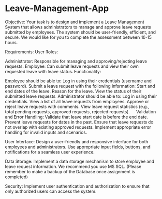 # Leave-Management-App

Objective:
Your task is to design and implement a Leave Management System that allows administrators to manage and approve leave requests submitted by employees. The system should be user-friendly, efficient, and secure. We would like for you to complete the assessment between 10-15 hours. 

Requirements:
User Roles:

Administrator: Responsible for managing and approving/rejecting leave requests.
Employee: Can submit leave requests and view their own requested leave with leave status.
Functionality:

Employee should be able to:
Log in using their credentials (username and password).
Submit a leave request with the following information:
Start and end dates of the leave.
Reason for the leave.
View the status of their submitted leave requests.
Administrator should be able to:
Log in using their credentials.
View a list of all leave requests from employees.
Approve or reject leave requests with comments.
View leave request statistics (e.g., total pending requests, approved requests, rejected requests).
 
Validation and Error Handling:
Validate that leave start date is before the end date.
Prevent leave requests for dates in the past.
Ensure that leave requests do not overlap with existing approved requests.
Implement appropriate error handling for invalid inputs and scenarios.

User Interface:
Design a user-friendly and responsive interface for both employees and administrators.
Use appropriate input fields, buttons, and notifications for a seamless user experience.

Data Storage:
Implement a data storage mechanism to store employee and leave request information. We recommend you use MS SQL. (Please remember to make a backup of the Database once assignment is completed)

Security:
Implement user authentication and authorization to ensure that only authorized users can access the system.
